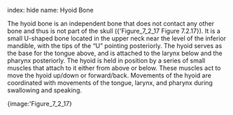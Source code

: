 index: hide
name: Hyoid Bone

The hyoid bone is an independent bone that does not contact any other bone and thus is not part of the skull ({'Figure_7_2_17 Figure 7.2.17}). It is a small U-shaped bone located in the upper neck near the level of the inferior mandible, with the tips of the “U” pointing posteriorly. The hyoid serves as the base for the tongue above, and is attached to the larynx below and the pharynx posteriorly. The hyoid is held in position by a series of small muscles that attach to it either from above or below. These muscles act to move the hyoid up/down or forward/back. Movements of the hyoid are coordinated with movements of the tongue, larynx, and pharynx during swallowing and speaking.


{image:'Figure_7_2_17}
        
